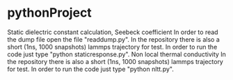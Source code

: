 # pythonProject
Static dielectric constant calculation, Seebeck coefficient
In order to read the dump file open the file "readdump.py".
In the repository there is also a short (1ns, 1000 snapshots) lammps trajectory for test. In order to run the code just type "python staticresponse.py". 
Non local thermal conductivity
In the repository there is also a short (1ns, 1000 snapshots) lammps trajectory for test. In order to run the code just type "python nltt.py". 
